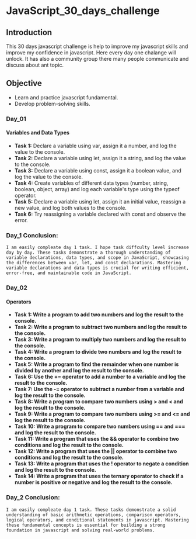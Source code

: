 # JavaScript_30_days_challenge
## Introduction
This 30 days javascript challenge is help to improve my javascript skills and improve my confidence in javascript. Here every day one chalange will unlock. It has also a community group there many people communicate and discuss about ant topic.

## Objective
  * Learn and practice javascript fundamental.
  * Develop problem-solving skills.

### Day_01
  #### Variables and Data Types
  * **Task 1:** Declare a variable using var, assign it a number, and log the value to the console.
  * **Task 2:** Declare a variable using let, assign it a string, and log the value to the console.
  * **Task 3:** Declare a variable using const, assign it a boolean value, and log the value to the console.
  * **Task 4:** Create variables of different data types (number, string, boolean, object, array) and log each variable's type using the typeof operator.
  * **Task 5:** Declare a variable using let, assign it an initial value, reassign a new value, and log both values to the console.
  * **Task 6:** Try reassigning a variable declared with const and observe the error.

### Day_1 Conclusion:
    I am easily compleate day 1 task. I hope task diffculty level increase day by day. These tasks demonstrate a thorough understanding of variable declarations, data types, and scope in JavaScript, showcasing the differences between var, let, and const declarations. Mastering variable declarations and data types is crucial for writing efficient, error-free, and maintainable code in JavaScript.


### Day_02
  #### Operators
  * **Task 1: Write a program to add two numbers and log the result to the console.**
  * **Task 2: Write a program to subtract two numbers and log the result to the console.**
  * **Task 3: Write a program to multiply two numbers and log the result to the console.**
  * **Task 4: Write a program to divide two numbers and log the result to the console.**
  * **Task 5: Write a program to find the remainder when one number is divided by another and log the result to the console.**
  * **Task 6: Use the += operator to add a number to a variable and log the result to the console.**
  * **Task 7: Use the -= operator to subtract a number from a variable and log the result to the console.**
  * **Task 8: Write a program to compare two numbers using > and < and log the result to the console.**
  * **Task 9: Write a program to compare two numbers using >= and <= and log the result to the console.**
  * **Task 10: Write a program to compare two numbers using == and === and log the result to the console.**
  * **Task 11: Write a program that uses the && operator to combine two conditions and log the result to the console.** 
  * **Task 12: Write a program that uses the || operator to combine two conditions and log the result to the console.**
  * **Task 13: Write a program that uses the ! operator to negate a condition and log the result to the console.**
  * **Task 14: Write a program that uses the ternary operator to check if a number is positive or negative and log the result to the console.**

### Day_2 Conclusion:
    I am easily compleate day 1 task. These tasks demonstrate a solid understanding of basic arithmetic operations, comparison operators, logical operators, and conditional statements in javascript. Mastering these fundamental concepts is essential for building a strong foundation in javascript and solving real-world problems.